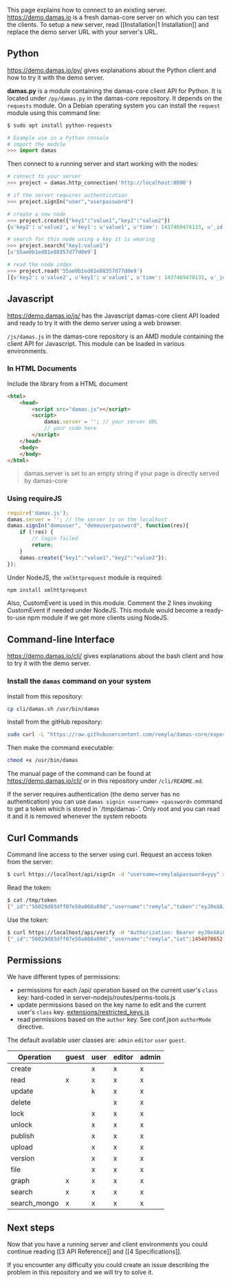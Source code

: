 This page explains how to connect to an existing server. https://demo.damas.io is a fresh damas-core server on which you can test the clients. To setup a new server, read [[Installation|1 Installation]] and replace the demo server URL with your server's URL. 

## Python
https://demo.damas.io/py/ gives explanations about the Python client and how to try it with the demo server.

__damas.py__ is a module containing the damas-core client API for Python. It is located under `/py/damas.py` in the damas-core repository. It depends on the `requests` module. On a Debian operating system you can install the `request` module using this command line:
```sh
$ sudo apt install python-requests
```

```python
# Example use in a Python console
# import the module
>>> import damas
```

Then connect to a running server and start working with the nodes:

```python
# connect to your server
>>> project = damas.http_connection('http://localhost:8090')

# if the server requires authentication
>>> project.signIn("user","userpassword")

# create a new node
>>> project.create({"key1":"value1","key2":"value2"})
{u'key2': u'value2', u'key1': u'value1', u'time': 1437469470133, u'_id': u'55ae0b1ed81e88357d77d0e9', u'author': u'xxx.xxx.xxx.xxx'}

# search for this node using a key it is wearing
>>> project.search("key1:value1")
[u'55ae0b1ed81e88357d77d0e9']

# read the node index
>>> project.read('55ae0b1ed81e88357d77d0e9')
[{u'key2': u'value2', u'key1': u'value1', u'time': 1437469470133, u'_id': u'55ae0b1ed81e88357d77d0e9', u'author': u'xxx.xxx.xxx.xxx'}]

```


## Javascript
https://demo.damas.io/js/ has the Javascript damas-core client API loaded and ready to try it with the demo server using a web browser.

`/js/damas.js` in the damas-core repository is an AMD module containing the client API for Javascript. This module can be loaded in various environments.

### In HTML Documents
Include the library from a HTML document
```html
<html>
    <head>
        <script src="damas.js"></script>
        <script>
            damas.server = ''; // your server URL
            // your code here
        </script>
    </head>
    <body>
    </body>
</html>
```
> damas.server is set to an empty string if your page is directly served by damas-core

### Using requireJS
```js
require('damas.js');
damas.server = ''; // the server is on the localhost
damas.signIn("demouser", "demouserpassword", function(res){
    if (!res) {
        // login failed
        return;
    }
    damas.create({"key1":"value1","key2":"value2"});
});
```
Under NodeJS, the `xmlhttprequest` module is required:
```sh
npm install xmlhttprequest
```
Also, CustomEvent is used in this module. Comment the 2 lines invoking CustomEvent if needed under NodeJS. This module would become a ready-to-use npm module if we get more clients using NodeJS.  


## Command-line Interface
https://demo.damas.io/cli/ gives explanations about the bash client and how to try it with the demo server.

### Install the `damas` command on your system
Install from this repository:
```sh
cp cli/damas.sh /usr/bin/damas
```
Install from the gitHub repository:
```sh
sudo curl -L "https://raw.githubusercontent.com/remyla/damas-core/experimental/cli/damas.sh)" -o /usr/bin/damas
```
Then make the command executable:
```sh
chmod +x /usr/bin/damas
```

The manual page of the command can be found at https://demo.damas.io/cli/ or in this repository under `/cli/README.md`.

If the server requires authentication (the demo server has no authentication) you can use `damas signin <username> <password>` command to get a token which is stored in `/tmp/damas-<username>'. Only root and you can read it and it is removed whenever the system reboots

## Curl Commands
Command line access to the server using curl. Request an access token from the server:

```sh
$ curl https://localhost/api/signIn -d "username=remyla&password=yyy" > /tmp/token
```

Read the token:
```sh
$ cat /tmp/token
{"_id":"56029d03dff07e50a860a09d","username":"remyla","token":"eyJ0eXAiOiJKV1QiLCJhbGciOiJIUzI1NiJ9.eyJfaWQiOiI1NjAyOWQwM2RmZjA3ZTUwYTg2MGEwOWQiLCJ1x2VybmFtZSI6InJlbXlsYSIsImlhdCI6MTQ1NDA3ODY1MiwiZXhwIjoxNDU0MTY1MDUyfQ.5AhJIh6ReeS2y6H0Mpcx8fJralsTDSidJAniuaJiVP8","token_exp":1454165052,"token_iat":1454078652}
```

Use the token:
```sh
$ curl https://localhost/api/verify -H "Authorization: Bearer eyJ0eXAiOiJKV1QiLCJhbGciOiJIUzI1NiJ9.eyJfaWQiOiI1NjAyOWQwM2RmZjA3ZTUwYTg2MGEwOWQiLCJ1x2VybmFtZSI6InJlbXlsYSIsImlhdCI6MTQ1NDA3ODY1MiwiZXhwIjoxNDU0MTY1MDUyfQ.5AhJIh6ReeS2y6H0Mpcx8fJralsTDSidJAniuaJiVP8"
{"_id":"56029d03dff07e50a860a09d","username":"remyla","iat":1454078652,"exp":1454165052}
```



## Permissions

We have different types of permissions:

* permissions for each /api/ operation based on the current user's `class` key: hard-coded in server-nodejs/routes/perms-tools.js
* update permissions based on the key name to edit and the current user's `class` key. [extensions/restricted_keys.js](../Extensions#restricted_keys)
* read permissions based on the `author` key. See conf.json `authorMode` directive. 

The default available user classes are: `admin` `editor` `user` `guest`.


|  Operation   | guest | user | editor | admin |
|--------------|-------|------|--------|-------|
|    create    |       |   x  |    x   |   x   |
|     read     |   x   |   x  |    x   |   x   |
|    update    |       |   k  |    x   |   x   |
|    delete    |       |      |    x   |   x   |
|     lock     |       |   x  |    x   |   x   |
|    unlock    |       |   x  |    x   |   x   |
|    publish   |       |   x  |    x   |   x   |
|    upload    |       |   x  |    x   |   x   |
|    version   |       |   x  |    x   |   x   |
|     file     |       |   x  |    x   |   x   |
|     graph    |   x   |   x  |    x   |   x   |
|    search    |   x   |   x  |    x   |   x   |
| search_mongo |   x   |   x  |    x   |   x   |

## Next steps
Now that you have a running server and client environments you could continue reading [[3 API Reference]] and [[4 Specifications]].

If you encounter any difficulty you could create an issue describing the problem in this repository and we will try to solve it.